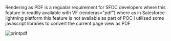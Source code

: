 Rendering as PDF is a regualar requirement for SFDC developers where this feature in readily available with VF (renderas="pdf") 
where as in Salesforce lightning platform this feature is not available as part of POC i utilised some javascript libraries to convert the current 
page view as PDF 


![printpdf](https://user-images.githubusercontent.com/3188134/31068505-ecad87fa-a775-11e7-8af8-a573b504c03e.gif)
